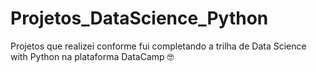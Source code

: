 # Projetos_DataScience_Python
Projetos que realizei conforme fui completando a trilha de Data Science with Python na plataforma DataCamp :nerd_face:
